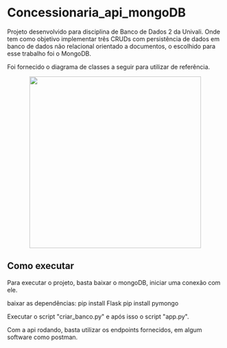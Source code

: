 # Concessionaria_api_mongoDB

Projeto desenvolvido para disciplina de Banco de Dados 2 da Univali. 
Onde tem como objetivo implementar três CRUDs com persistência de dados em banco de dados não relacional orientado a documentos, o escolhido para esse trabalho foi o MongoDB.

Foi fornecido o diagrama de classes a seguir para utilizar de referência. 

<p align="center">
    <img width="400" src="![image](https://github.com/AllanLimaS/Concessionaria_api_mongoDB/assets/49033925/ba88d69f-a44b-4ee3-a060-c61bc17e3537)">
</p>

## Como executar

Para executar o projeto, basta baixar o mongoDB, iniciar uma conexão com ele.

baixar as dependências: 
pip install Flask
pip install pymongo

Executar o script "criar_banco.py" e após isso o script "app.py". 

Com a api rodando, basta utilizar os endpoints fornecidos, em algum software como postman. 
